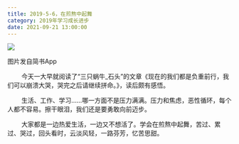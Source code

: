 ```yaml
---
title: 2019-5-6，在煎熬中起舞
category: 2019年学习成长进步
date: 2021-09-21 13:00:00
---
```


![](http://upload-images.jianshu.io/upload_images/3910675-65d1be0f494d427c.jpg?imageMogr2/auto-orient/strip%7CimageView2/2/w/1080/q/50)  

图片发自简书App

        今天一大早就阅读了“三只蜗牛\_石头”的文章《现在的我们都是负重前行，我们可以崩溃大哭，哭完之后请继续拼命。》，读后颇有感悟。  

        生活、工作、学习……哪一方面不是压力满满。压力和焦虑，恶性循环，每个人都不容易。擦干眼泪，我们还是要勇敢向前迈步。  

        大家都是一边热爱生活，一边又不想活了。学会在煎熬中起舞，苦过、累过、哭过，回头看时，云淡风轻，一路芬芳，忆苦思甜。